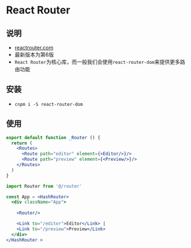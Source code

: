 # React Router


## 说明
* [reactrouter.com](https://reactrouter.com/docs/en/v6)
* 最新版本为第6版
* `React Router`为核心库，而一般我们会使用`react-router-dom`来提供更多路由功能


## 安装

* `cnpm i -S react-router-dom`


## 使用

```jsx
export default function _Router () {
  return (
    <Routes>
      <Route path="editor" element={<Editor/>}/>
      <Route path="preview" element={<Preview/>}/>
    </Routes>
  )
}

import Router from '@/router'

const App = <HashRouter>
  <div className="App">
    
    <Router/>

    <Link to="/editor">Editor</Link> |
    <Link to="/preview">Preview</Link>
  </div>
</HashRouter >
```

